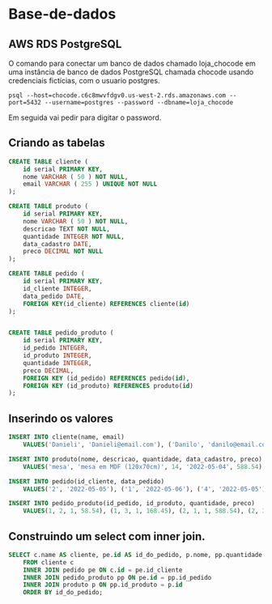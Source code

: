 # Base-de-dados

## AWS RDS PostgreSQL

O comando para conectar um banco de dados chamado loja_chocode em uma instância de banco de dados PostgreSQL chamada chocode usando credenciais fictícias, com o usuario postgres.

```shell
psql --host=chocode.c6c8mwvfdgv0.us-west-2.rds.amazonaws.com --port=5432 --username=postgres --password --dbname=loja_chocode
```
Em seguida vai pedir para digitar o password.


## Criando as tabelas

```sql
CREATE TABLE cliente (
	id serial PRIMARY KEY,
	nome VARCHAR ( 50 ) NOT NULL,
	email VARCHAR ( 255 ) UNIQUE NOT NULL
);

CREATE TABLE produto (
	id serial PRIMARY KEY,
	nome VARCHAR ( 50 ) NOT NULL,
	descricao TEXT NOT NULL,
	quantidade INTEGER NOT NULL,
	data_cadastro DATE,
	preco DECIMAL NOT NULL
);

CREATE TABLE pedido (
	id serial PRIMARY KEY,
	id_cliente INTEGER,
	data_pedido DATE,
	FOREIGN KEY(id_cliente) REFERENCES cliente(id)
);


CREATE TABLE pedido_produto (
	id serial PRIMARY KEY,
	id_pedido INTEGER,
	id_produto INTEGER,
	quantidade INTEGER,
	preco DECIMAL,
	FOREIGN KEY (id_pedido) REFERENCES pedido(id),
	FOREIGN KEY (id_produto) REFERENCES produto(id)
);
```

## Inserindo os valores

```sql
INSERT INTO cliente(name, email)
	VALUES('Danieli', 'Danieli@email.com'), ('Danilo', 'danilo@email.com'), ('Claudia', 'claudia@email.com'), ('Rafaella', 'rafa@email.com');

INSERT INTO produto(nome, descricao, quantidade, data_cadastro, preco)
	VALUES('mesa', 'mesa em MDF (120x70cm)', 14, '2022-05-04', 588.54), ('mouse', 'mouse gamer, cor: preto e vermelho', 24, '2022-05-04', 58.54), ('teclado', 'teclado gamer, cor: preto e azul, com leds', 57, '2022-05-04', 168.45);

INSERT INTO pedido(id_cliente, data_pedido)
	VALUES('2', '2022-05-05'), ('1', '2022-05-06'), ('4', '2022-05-05'), ('2', '2022-05-07'), ('3', '2022-05-05');

INSERT INTO pedido_produto(id_pedido, id_produto, quantidade, preco)
	VALUES(1, 2, 1, 58.54), (1, 3, 1, 168.45), (2, 1, 1, 588.54), (2, 3, 1, 168.45), (3, 1, 1, 588.54), (3, 2, 1, 58.54), (3, 3, 1, 168.45), (4, 2, 1, 58.54), (5, 1, 1, 588.54), (5, 3, 1, 168.45);
```

## Construindo um select com inner join.

```sql
SELECT c.name AS cliente, pe.id AS id_do_pedido, p.nome, pp.quantidade AS quantidade_item, pp.preco AS preco_do_item, (pp.quantidade * pp.preco) AS total_item
	FROM cliente c
	INNER JOIN pedido pe ON c.id = pe.id_cliente
	INNER JOIN pedido_produto pp ON pe.id = pp.id_pedido
	INNER JOIN produto p ON pp.id_produto = p.id
	ORDER BY id_do_pedido;
```
